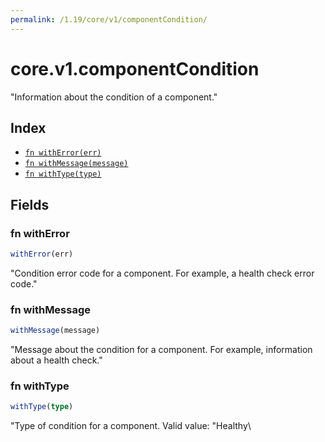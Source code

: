 ```yaml
---
permalink: /1.19/core/v1/componentCondition/
---
```


# core.v1.componentCondition

"Information about the condition of a component."

## Index

* [`fn withError(err)`](#fn-witherror)
* [`fn withMessage(message)`](#fn-withmessage)
* [`fn withType(type)`](#fn-withtype)

## Fields

### fn withError

```ts
withError(err)
```

"Condition error code for a component. For example, a health check error code."

### fn withMessage

```ts
withMessage(message)
```

"Message about the condition for a component. For example, information about a health check."

### fn withType

```ts
withType(type)
```

"Type of condition for a component. Valid value: \"Healthy\